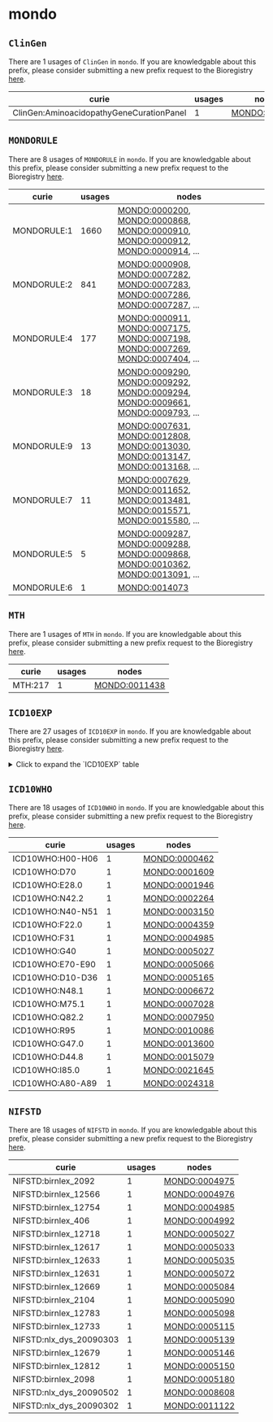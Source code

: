 # mondo

## `ClinGen`

There are 1 usages of `ClinGen` in `mondo`.
If you are knowledgable about this prefix, please consider submitting a new prefix
request to the Bioregistry [here](https://github.com/biopragmatics/bioregistry/issues/new?assignees=cthoyt&labels=New%2CPrefix&template=new-prefix.yml&title=%5BResource%5D%3A%20ClinGen).

| curie                                    |   usages | nodes                                                         |
|------------------------------------------|----------|---------------------------------------------------------------|
| ClinGen:AminoacidopathyGeneCurationPanel |        1 | [MONDO:0009607](http://purl.obolibrary.org/obo/MONDO_0009607) |

## `MONDORULE`

There are 8 usages of `MONDORULE` in `mondo`.
If you are knowledgable about this prefix, please consider submitting a new prefix
request to the Bioregistry [here](https://github.com/biopragmatics/bioregistry/issues/new?assignees=cthoyt&labels=New%2CPrefix&template=new-prefix.yml&title=%5BResource%5D%3A%20MONDORULE).

| curie       |   usages | nodes                                                                                                                                                                                                                                                                                                                          |
|-------------|----------|--------------------------------------------------------------------------------------------------------------------------------------------------------------------------------------------------------------------------------------------------------------------------------------------------------------------------------|
| MONDORULE:1 |     1660 | [MONDO:0000200](http://purl.obolibrary.org/obo/MONDO_0000200), [MONDO:0000868](http://purl.obolibrary.org/obo/MONDO_0000868), [MONDO:0000910](http://purl.obolibrary.org/obo/MONDO_0000910), [MONDO:0000912](http://purl.obolibrary.org/obo/MONDO_0000912), [MONDO:0000914](http://purl.obolibrary.org/obo/MONDO_0000914), ... |
| MONDORULE:2 |      841 | [MONDO:0000908](http://purl.obolibrary.org/obo/MONDO_0000908), [MONDO:0007282](http://purl.obolibrary.org/obo/MONDO_0007282), [MONDO:0007283](http://purl.obolibrary.org/obo/MONDO_0007283), [MONDO:0007286](http://purl.obolibrary.org/obo/MONDO_0007286), [MONDO:0007287](http://purl.obolibrary.org/obo/MONDO_0007287), ... |
| MONDORULE:4 |      177 | [MONDO:0000911](http://purl.obolibrary.org/obo/MONDO_0000911), [MONDO:0007175](http://purl.obolibrary.org/obo/MONDO_0007175), [MONDO:0007198](http://purl.obolibrary.org/obo/MONDO_0007198), [MONDO:0007269](http://purl.obolibrary.org/obo/MONDO_0007269), [MONDO:0007404](http://purl.obolibrary.org/obo/MONDO_0007404), ... |
| MONDORULE:3 |       18 | [MONDO:0009290](http://purl.obolibrary.org/obo/MONDO_0009290), [MONDO:0009292](http://purl.obolibrary.org/obo/MONDO_0009292), [MONDO:0009294](http://purl.obolibrary.org/obo/MONDO_0009294), [MONDO:0009661](http://purl.obolibrary.org/obo/MONDO_0009661), [MONDO:0009793](http://purl.obolibrary.org/obo/MONDO_0009793), ... |
| MONDORULE:9 |       13 | [MONDO:0007631](http://purl.obolibrary.org/obo/MONDO_0007631), [MONDO:0012808](http://purl.obolibrary.org/obo/MONDO_0012808), [MONDO:0013030](http://purl.obolibrary.org/obo/MONDO_0013030), [MONDO:0013147](http://purl.obolibrary.org/obo/MONDO_0013147), [MONDO:0013168](http://purl.obolibrary.org/obo/MONDO_0013168), ... |
| MONDORULE:7 |       11 | [MONDO:0007629](http://purl.obolibrary.org/obo/MONDO_0007629), [MONDO:0011652](http://purl.obolibrary.org/obo/MONDO_0011652), [MONDO:0013481](http://purl.obolibrary.org/obo/MONDO_0013481), [MONDO:0015571](http://purl.obolibrary.org/obo/MONDO_0015571), [MONDO:0015580](http://purl.obolibrary.org/obo/MONDO_0015580), ... |
| MONDORULE:5 |        5 | [MONDO:0009287](http://purl.obolibrary.org/obo/MONDO_0009287), [MONDO:0009288](http://purl.obolibrary.org/obo/MONDO_0009288), [MONDO:0009868](http://purl.obolibrary.org/obo/MONDO_0009868), [MONDO:0010362](http://purl.obolibrary.org/obo/MONDO_0010362), [MONDO:0013091](http://purl.obolibrary.org/obo/MONDO_0013091), ... |
| MONDORULE:6 |        1 | [MONDO:0014073](http://purl.obolibrary.org/obo/MONDO_0014073)                                                                                                                                                                                                                                                                  |

## `MTH`

There are 1 usages of `MTH` in `mondo`.
If you are knowledgable about this prefix, please consider submitting a new prefix
request to the Bioregistry [here](https://github.com/biopragmatics/bioregistry/issues/new?assignees=cthoyt&labels=New%2CPrefix&template=new-prefix.yml&title=%5BResource%5D%3A%20MTH).

| curie   |   usages | nodes                                                         |
|---------|----------|---------------------------------------------------------------|
| MTH:217 |        1 | [MONDO:0011438](http://purl.obolibrary.org/obo/MONDO_0011438) |

## `ICD10EXP`

There are 27 usages of `ICD10EXP` in `mondo`.
If you are knowledgable about this prefix, please consider submitting a new prefix
request to the Bioregistry [here](https://github.com/biopragmatics/bioregistry/issues/new?assignees=cthoyt&labels=New%2CPrefix&template=new-prefix.yml&title=%5BResource%5D%3A%20ICD10EXP).

<details>
<summary>Click to expand the `ICD10EXP` table</summary>

| curie           |   usages | nodes                                                                                                                                                                                                                                                                                                                          |
|-----------------|----------|--------------------------------------------------------------------------------------------------------------------------------------------------------------------------------------------------------------------------------------------------------------------------------------------------------------------------------|
| ICD10EXP:E85.4+ |        7 | [MONDO:0007098](http://purl.obolibrary.org/obo/MONDO_0007098), [MONDO:0008306](http://purl.obolibrary.org/obo/MONDO_0008306), [MONDO:0017906](http://purl.obolibrary.org/obo/MONDO_0017906), [MONDO:0017945](http://purl.obolibrary.org/obo/MONDO_0017945), [MONDO:0017947](http://purl.obolibrary.org/obo/MONDO_0017947), ... |
| ICD10EXP:I68.0* |        6 | [MONDO:0005620](http://purl.obolibrary.org/obo/MONDO_0005620), [MONDO:0007297](http://purl.obolibrary.org/obo/MONDO_0007297), [MONDO:0015033](http://purl.obolibrary.org/obo/MONDO_0015033), [MONDO:0017946](http://purl.obolibrary.org/obo/MONDO_0017946), [MONDO:0017948](http://purl.obolibrary.org/obo/MONDO_0017948), ... |
| ICD10EXP:L99.0* |        4 | [MONDO:0007101](http://purl.obolibrary.org/obo/MONDO_0007101), [MONDO:0015301](http://purl.obolibrary.org/obo/MONDO_0015301), [MONDO:0015302](http://purl.obolibrary.org/obo/MONDO_0015302), [MONDO:0015303](http://purl.obolibrary.org/obo/MONDO_0015303)                                                                     |
| ICD10EXP:J99.8* |        3 | [MONDO:0008346](http://purl.obolibrary.org/obo/MONDO_0008346), [MONDO:0020553](http://purl.obolibrary.org/obo/MONDO_0020553), [MONDO:0020554](http://purl.obolibrary.org/obo/MONDO_0020554)                                                                                                                                    |
| ICD10EXP:K90.8+ |        1 | [MONDO:0005116](http://purl.obolibrary.org/obo/MONDO_0005116)                                                                                                                                                                                                                                                                  |
| ICD10EXP:B60.1+ |        1 | [MONDO:0005629](http://purl.obolibrary.org/obo/MONDO_0005629)                                                                                                                                                                                                                                                                  |
| ICD10EXP:E35.1* |        1 | [MONDO:0006015](http://purl.obolibrary.org/obo/MONDO_0006015)                                                                                                                                                                                                                                                                  |
| ICD10EXP:G63.3* |        1 | [MONDO:0007100](http://purl.obolibrary.org/obo/MONDO_0007100)                                                                                                                                                                                                                                                                  |
| ICD10EXP:N16.3* |        1 | [MONDO:0009066](http://purl.obolibrary.org/obo/MONDO_0009066)                                                                                                                                                                                                                                                                  |
| ICD10EXP:N08.5* |        1 | [MONDO:0009303](http://purl.obolibrary.org/obo/MONDO_0009303)                                                                                                                                                                                                                                                                  |
| ICD10EXP:G73.6* |        1 | [MONDO:0009867](http://purl.obolibrary.org/obo/MONDO_0009867)                                                                                                                                                                                                                                                                  |
| ICD10EXP:E85.0+ |        1 | [MONDO:0010523](http://purl.obolibrary.org/obo/MONDO_0010523)                                                                                                                                                                                                                                                                  |
| ICD10EXP:B00.4+ |        1 | [MONDO:0012521](http://purl.obolibrary.org/obo/MONDO_0012521)                                                                                                                                                                                                                                                                  |
| ICD10EXP:B44.1+ |        1 | [MONDO:0015243](http://purl.obolibrary.org/obo/MONDO_0015243)                                                                                                                                                                                                                                                                  |
| ICD10EXP:H19.1* |        1 | [MONDO:0015288](http://purl.obolibrary.org/obo/MONDO_0015288)                                                                                                                                                                                                                                                                  |
| ICD10EXP:A54.3+ |        1 | [MONDO:0015455](http://purl.obolibrary.org/obo/MONDO_0015455)                                                                                                                                                                                                                                                                  |
| ICD10EXP:B02.2+ |        1 | [MONDO:0017606](http://purl.obolibrary.org/obo/MONDO_0017606)                                                                                                                                                                                                                                                                  |
| ICD10EXP:B33.4+ |        1 | [MONDO:0017879](http://purl.obolibrary.org/obo/MONDO_0017879)                                                                                                                                                                                                                                                                  |
| ICD10EXP:G01*   |        1 | [MONDO:0018059](http://purl.obolibrary.org/obo/MONDO_0018059)                                                                                                                                                                                                                                                                  |
| ICD10EXP:N08.0* |        1 | [MONDO:0018081](http://purl.obolibrary.org/obo/MONDO_0018081)                                                                                                                                                                                                                                                                  |
| ICD10EXP:E72.0+ |        1 | [MONDO:0018467](http://purl.obolibrary.org/obo/MONDO_0018467)                                                                                                                                                                                                                                                                  |
| ICD10EXP:B59+   |        1 | [MONDO:0019121](http://purl.obolibrary.org/obo/MONDO_0019121)                                                                                                                                                                                                                                                                  |
| ICD10EXP:G05.1* |        1 | [MONDO:0019386](http://purl.obolibrary.org/obo/MONDO_0019386)                                                                                                                                                                                                                                                                  |
| ICD10EXP:M09.0* |        1 | [MONDO:0019436](http://purl.obolibrary.org/obo/MONDO_0019436)                                                                                                                                                                                                                                                                  |
| ICD10EXP:I43.1* |        1 | [MONDO:0019441](http://purl.obolibrary.org/obo/MONDO_0019441)                                                                                                                                                                                                                                                                  |
| ICD10EXP:F02.3* |        1 | [MONDO:0019977](http://purl.obolibrary.org/obo/MONDO_0019977)                                                                                                                                                                                                                                                                  |
| ICD10EXP:L12+   |        1 | [MONDO:0020548](http://purl.obolibrary.org/obo/MONDO_0020548)                                                                                                                                                                                                                                                                  |

</details>

## `ICD10WHO`

There are 18 usages of `ICD10WHO` in `mondo`.
If you are knowledgable about this prefix, please consider submitting a new prefix
request to the Bioregistry [here](https://github.com/biopragmatics/bioregistry/issues/new?assignees=cthoyt&labels=New%2CPrefix&template=new-prefix.yml&title=%5BResource%5D%3A%20ICD10WHO).

| curie            |   usages | nodes                                                         |
|------------------|----------|---------------------------------------------------------------|
| ICD10WHO:H00-H06 |        1 | [MONDO:0000462](http://purl.obolibrary.org/obo/MONDO_0000462) |
| ICD10WHO:D70     |        1 | [MONDO:0001609](http://purl.obolibrary.org/obo/MONDO_0001609) |
| ICD10WHO:E28.0   |        1 | [MONDO:0001946](http://purl.obolibrary.org/obo/MONDO_0001946) |
| ICD10WHO:N42.2   |        1 | [MONDO:0002264](http://purl.obolibrary.org/obo/MONDO_0002264) |
| ICD10WHO:N40-N51 |        1 | [MONDO:0003150](http://purl.obolibrary.org/obo/MONDO_0003150) |
| ICD10WHO:F22.0   |        1 | [MONDO:0004359](http://purl.obolibrary.org/obo/MONDO_0004359) |
| ICD10WHO:F31     |        1 | [MONDO:0004985](http://purl.obolibrary.org/obo/MONDO_0004985) |
| ICD10WHO:G40     |        1 | [MONDO:0005027](http://purl.obolibrary.org/obo/MONDO_0005027) |
| ICD10WHO:E70-E90 |        1 | [MONDO:0005066](http://purl.obolibrary.org/obo/MONDO_0005066) |
| ICD10WHO:D10-D36 |        1 | [MONDO:0005165](http://purl.obolibrary.org/obo/MONDO_0005165) |
| ICD10WHO:N48.1   |        1 | [MONDO:0006672](http://purl.obolibrary.org/obo/MONDO_0006672) |
| ICD10WHO:M75.1   |        1 | [MONDO:0007028](http://purl.obolibrary.org/obo/MONDO_0007028) |
| ICD10WHO:Q82.2   |        1 | [MONDO:0007950](http://purl.obolibrary.org/obo/MONDO_0007950) |
| ICD10WHO:R95     |        1 | [MONDO:0010086](http://purl.obolibrary.org/obo/MONDO_0010086) |
| ICD10WHO:G47.0   |        1 | [MONDO:0013600](http://purl.obolibrary.org/obo/MONDO_0013600) |
| ICD10WHO:D44.8   |        1 | [MONDO:0015079](http://purl.obolibrary.org/obo/MONDO_0015079) |
| ICD10WHO:I85.0   |        1 | [MONDO:0021645](http://purl.obolibrary.org/obo/MONDO_0021645) |
| ICD10WHO:A80-A89 |        1 | [MONDO:0024318](http://purl.obolibrary.org/obo/MONDO_0024318) |

## `NIFSTD`

There are 18 usages of `NIFSTD` in `mondo`.
If you are knowledgable about this prefix, please consider submitting a new prefix
request to the Bioregistry [here](https://github.com/biopragmatics/bioregistry/issues/new?assignees=cthoyt&labels=New%2CPrefix&template=new-prefix.yml&title=%5BResource%5D%3A%20NIFSTD).

| curie                   |   usages | nodes                                                         |
|-------------------------|----------|---------------------------------------------------------------|
| NIFSTD:birnlex_2092     |        1 | [MONDO:0004975](http://purl.obolibrary.org/obo/MONDO_0004975) |
| NIFSTD:birnlex_12566    |        1 | [MONDO:0004976](http://purl.obolibrary.org/obo/MONDO_0004976) |
| NIFSTD:birnlex_12754    |        1 | [MONDO:0004985](http://purl.obolibrary.org/obo/MONDO_0004985) |
| NIFSTD:birnlex_406      |        1 | [MONDO:0004992](http://purl.obolibrary.org/obo/MONDO_0004992) |
| NIFSTD:birnlex_12718    |        1 | [MONDO:0005027](http://purl.obolibrary.org/obo/MONDO_0005027) |
| NIFSTD:birnlex_12617    |        1 | [MONDO:0005033](http://purl.obolibrary.org/obo/MONDO_0005033) |
| NIFSTD:birnlex_12633    |        1 | [MONDO:0005035](http://purl.obolibrary.org/obo/MONDO_0005035) |
| NIFSTD:birnlex_12631    |        1 | [MONDO:0005072](http://purl.obolibrary.org/obo/MONDO_0005072) |
| NIFSTD:birnlex_12669    |        1 | [MONDO:0005084](http://purl.obolibrary.org/obo/MONDO_0005084) |
| NIFSTD:birnlex_2104     |        1 | [MONDO:0005090](http://purl.obolibrary.org/obo/MONDO_0005090) |
| NIFSTD:birnlex_12783    |        1 | [MONDO:0005098](http://purl.obolibrary.org/obo/MONDO_0005098) |
| NIFSTD:birnlex_12733    |        1 | [MONDO:0005115](http://purl.obolibrary.org/obo/MONDO_0005115) |
| NIFSTD:nlx_dys_20090303 |        1 | [MONDO:0005139](http://purl.obolibrary.org/obo/MONDO_0005139) |
| NIFSTD:birnlex_12679    |        1 | [MONDO:0005146](http://purl.obolibrary.org/obo/MONDO_0005146) |
| NIFSTD:birnlex_12812    |        1 | [MONDO:0005150](http://purl.obolibrary.org/obo/MONDO_0005150) |
| NIFSTD:birnlex_2098     |        1 | [MONDO:0005180](http://purl.obolibrary.org/obo/MONDO_0005180) |
| NIFSTD:nlx_dys_20090502 |        1 | [MONDO:0008608](http://purl.obolibrary.org/obo/MONDO_0008608) |
| NIFSTD:nlx_dys_20090302 |        1 | [MONDO:0011122](http://purl.obolibrary.org/obo/MONDO_0011122) |

